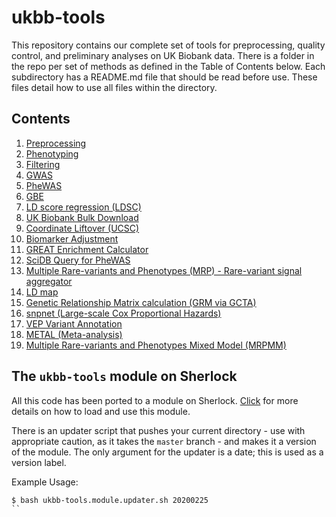# ukbb-tools

This repository contains our complete set of tools for preprocessing, quality control, and preliminary analyses on UK Biobank data. There is a folder in the repo per set of methods as defined in the Table of Contents below. Each subdirectory has a README.md file that should be read before use. These files detail how to use all files within the directory.

## Contents
1. [Preprocessing](https://github.com/rivas-lab/ukbb-tools/tree/master/01_preprocessing)
2. [Phenotyping](https://github.com/rivas-lab/ukbb-tools/tree/master/02_phenotyping)
3. [Filtering](https://github.com/rivas-lab/ukbb-tools/tree/master/03_filtering)
4. [GWAS](https://github.com/rivas-lab/ukbb-tools/tree/master/04_gwas)
5. [PheWAS](https://github.com/rivas-lab/ukbb-tools/tree/master/05_phewas)
6. [GBE](https://github.com/rivas-lab/ukbb-tools/tree/master/06_gbe)
7. [LD score regression (LDSC)](https://github.com/rivas-lab/ukbb-tools/tree/master/07_LDSC)
8. [UK Biobank Bulk Download](https://github.com/rivas-lab/ukbb-tools/tree/master/08_bulk_DL)
9. [Coordinate Liftover (UCSC)](https://github.com/rivas-lab/ukbb-tools/tree/master/09_liftOver)
10. [Biomarker Adjustment](https://github.com/rivas-lab/ukbb-tools/tree/master/10_phe_adjustment)
11. [GREAT Enrichment Calculator](https://github.com/rivas-lab/ukbb-tools/tree/master/11_great_enrichment)
12. [SciDB Query for PheWAS](https://github.com/rivas-lab/ukbb-tools/tree/master/12_query_scidb)
13. [Multiple Rare-variants and Phenotypes (MRP) - Rare-variant signal aggregator](https://github.com/rivas-lab/ukbb-tools/tree/master/13_mrp)
14. [LD map](https://github.com/rivas-lab/ukbb-tools/tree/master/14_LD_map)
15. [Genetic Relationship Matrix calculation (GRM via GCTA)](https://github.com/rivas-lab/ukbb-tools/tree/master/15_GRM)
16. [snpnet (Large-scale Cox Proportional Hazards)](https://github.com/rivas-lab/ukbb-tools/tree/master/16_snpnetcox)
17. [VEP Variant Annotation](https://github.com/rivas-lab/ukbb-tools/tree/master/17_annotation)
18. [METAL (Meta-analysis)](https://github.com/rivas-lab/ukbb-tools/tree/master/18_metal)
19. [Multiple Rare-variants and Phenotypes Mixed Model (MRPMM)](https://github.com/rivas-lab/ukbb-tools/tree/master/19_mrpmm)

## The `ukbb-tools` module on Sherlock

All this code has been ported to a module on Sherlock. [Click](https://github.com/rivas-lab/sherlock-modules/tree/master/ukbb-tools) for more details on how to load and use this module.

There is an updater script that pushes your current directory - use with appropriate caution, as it takes the `master` branch - and makes it a version of the module. The only argument for the updater is a date; this is used as a version label.

Example Usage:
```{bash}
$ bash ukbb-tools.module.updater.sh 20200225
``
